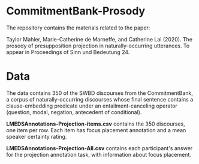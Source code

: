 # CommitmentBank-Prosody

The repository contains the materials related to the paper:

Taylor Mahler, Marie-Catherine de Marneffe, and Catherine Lai (2020). The prosody of presupposition projection in naturally-occurring utterances. To appear in Proceedings of Sinn und Bedeutung 24.

# Data
The data contains 350 of the SWBD discourses from the CommitmentBank, a corpus of naturally-occurring discourses whose final sentence contains a clause-embedding predicate under an entailment-canceling operator (question, modal, negation, antecedent of conditional).

<strong>LMEDSAnnotations-Projection-items.csv</strong> contains the 350 discourses, one item per row. Each item has focus placement annotation and a mean speaker certainty rating.

<strong>LMEDSAnnotations-Projection-All.csv</strong> contains each participant's answer for the projection annotation task, with information about focus placement.
